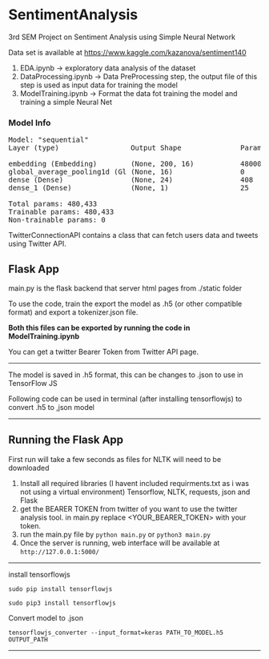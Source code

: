 # SentimentAnalysis
3rd SEM Project on Sentiment Analysis using Simple Neural Network

Data set is available at https://www.kaggle.com/kazanova/sentiment140


1. EDA.ipynb -> exploratory data analysis of the dataset
2. DataProcessing.ipynb -> Data PreProcessing step, the output file of this step is used as input data for training the model
3. ModelTraining.ipynb -> Format the data fot training the model and training a simple Neural Net


### Model Info
<pre>
Model: "sequential"
Layer (type)                 Output Shape              Param 

embedding (Embedding)        (None, 200, 16)           480000    
global_average_pooling1d (Gl (None, 16)                0         
dense (Dense)                (None, 24)                408       
dense_1 (Dense)              (None, 1)                 25        

Total params: 480,433
Trainable params: 480,433
Non-trainable params: 0
</pre>

TwitterConnectionAPI contains a class that can fetch users data and tweets using Twitter API.

## Flask App

main.py is the flask backend that server html pages from ./static folder

To use the code, train the export the model as .h5 (or other compatible format) and export a tokenizer.json file.

**Both this files can be exported by running the code in ModelTraining.ipynb**

You can get a twitter Bearer Token from Twitter API page.

---
The model is saved in .h5 format, this can be changes to .json to use in TensorFlow JS

Following code can be used in terminal (after installing tensorflowjs) to convert .h5 to ,json model

---
## Running the Flask App

First run will take a few seconds as files for NLTK will need to be downloaded

1. Install all required libraries (I havent included requirments.txt as i was not using a virtual environment)
  Tensorflow, NLTK, requests, json and Flask
2.  get the BEARER TOKEN from twitter of you want to use the twitter analysis tool. in main.py replace <YOUR_BEARER_TOKEN> with your token.
3.  run the main.py file by `python main.py` or `python3 main.py`
4.  Once the server is running, web interface will be available at `http://127.0.0.1:5000/`

---

install tensorflowjs

`sudo pip install tensorflowjs`

`sudo pip3 install tensorflowjs`

Convert model to .json

`tensorflowjs_converter --input_format=keras PATH_TO_MODEL.h5 OUTPUT_PATH`  

---
